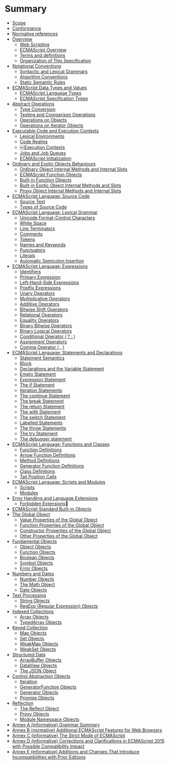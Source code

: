 # Summary

* [Scope](manuscript/1_scope.md)
* [Conformance](manuscript/2_conformance.md)
* [Normative references](manuscript/3_normative_references.md)
* [Overview](manuscript/4_overview/README.md)
  * [Web Scripting](manuscript/4_overview/4_1_web_scripting.md)
  * [ECMAScript Overview](manuscript/4_overview/4_2_ecmascript_overview.md)
  * [Terms and definitions](manuscript/4_overview/4_3_terms_and_definitions.md)
  * [Organization of This Specification](manuscript/4_overview/4_4_organization_of_this_specification.md)
* [Notational Conventions](manuscript/5_notational_conventions/README.md)
  * [Syntactic and Lexical Grammars]()
  * [Algorithm Conventions]()
  * [Static Semantic Rules]()
* [ECMAScript Data Types and Values](manuscript/6_ecmascript_data_types_and_values/README.md)
  * [ECMAScript Language Types]()
  * [ECMAScript Specification Types]()
* [Abstract Operations]()
  * [Type Conversion]()
  * [Testing and Comparison Operations]()
  * [Operations on Objects]()
  * [Operations on Iterator Objects]()
* [Executable Code and Execution Contexts]()
    * [Lexical Environments]()
    * [Code Realms]()
    * ￼[Execution Contexts]()
    * [Jobs and Job Queues]()
    * [ECMAScript Initialization]()* [Ordinary and Exotic Objects Behaviours]()
  * [Ordinary Object Internal Methods and Internal Slots]()
  * [ECMAScript Function Objects]()
  * [Built-in Function Objects]()
  * [Built-in Exotic Object Internal Methods and Slots]()
  * [Proxy Object Internal Methods and Internal Slots]()
* [ECMAScript Language: Source Code]()
  * [Source Text]()
  * [Types of Source Code]()
* [ECMAScript Language: Lexical Grammar]()
  * [Unicode Format-Control Characters]()
  * [White Space]()
  * [Line Terminators]()
  * [Comments]()
  * [Tokens]()
  * [Names and Keywords]()
  * [Punctuators]()
  * [Literals]()
  * [Automatic Semicolon Insertion]()
* [ECMAScript Language: Expressions]()
  * [Identifiers]()
  * [Primary Expression]()
  * [Left-Hand-Side Expressions]()
  * [Postfix Expressions]()
  * [Unary Operators]()
  * [Multiplicative Operators]()
  * [Additive Operators]()
  * [Bitwise Shift Operators]()
  * [Relational Operators]()
  * [Equality Operators]()
  * [Binary Bitwise Operators]()
  * [Binary Logical Operators]()
  * [Conditional Operator ( ? : )]()
  * [Assignment Operators]()
  * [Comma Operator ( , )]()
* [ECMAScript Language: Statements and Declarations]()
  * [Statement Semantics]()
  * [Block]()
  * [Declarations and the Variable Statement]()
  * [Empty Statement]()
  * [Expression Statement]()
  * [The if Statement]()
  * [Iteration Statements]()
  * [The continue Statement]()
  * [The break Statement]()
  * [The return Statement]()
  * [The with Statement]()
  * [The switch Statement]()
  * [Labelled Statements]()
  * [The throw Statements]()
  * [The try Statement]()
  * [The debugger statement]()
* [ECMAScript Language: Functions and Classes]()
  * [Function Definitions]()
  * [Arrow Function Definitions]()
  * [Method Definitions]()
  * [Generator Function Definitions]()
  * [Class Definitions]()
  * [Tail Position Calls]()
* [ECMAScript Language: Scripts and Modules]()
  * [Scripts]()
  * [Modules]()
* [Error Handling and Language Extensions]()
  * [Forbidden Extensions]()* [ECMAScript Standard Built-in Objects]()
* [The Global Object]()
  * [Value Properties of the Global Object]()
  * [Function Properties of the Global Object]()
  * [Constructor Properties of the Global Object]()
  * [Other Properties of the Global Object]()
* [Fundamental Objects]()
  * [Object Objects]()
  * [Function Objects]()
  * [Boolean Objects]()
  * [Symbol Objects]()
  * [Error Objects]()
* [Numbers and Dates]()
  * [Number Objects]()
  * [The Math Object]()
  * [Date Objects]()
* [Text Processing]()
  * [String Objects]()
  * [RegExp (Regular Expression) Objects]()
* [Indexed Collections]()
  * [Array Objects]()
  * [TypedArray Objects]()
* [Keyed Collection]()
  * [Map Objects]()
  * [Set Objects]()
  * [WeakMap Objects]()
  * [WeakSet Objects]()
* [Structured Data]()
  * [ArrayBuffer Objects]()
  * [DataView Objects]()
  * [The JSON Object]()
* [Control Abstraction Objects]()
  * [Iteration]()
  * [GeneratorFunction Objects]()
  * [Generator Objects]()
  * [Promise Objects]()
* [Reflection]()
  * [The Reflect Object]()
  * [Proxy Objects]()
  * [Module Namespace Objects]()
* [Annex A (informative) Grammar Summary]()* [Annex B (normative) Additional ECMAScript Features for Web Browsers]()
* [Annex C (informative) The Strict Mode of ECMAScript]()
* [Annex D (informative) Corrections and Clarifications in ECMAScript 2015 with PossibleCompatibility Impact]()
* [Annex E (informative) Additions and Changes That Introduce Incompatibilities with Prior Editions]()